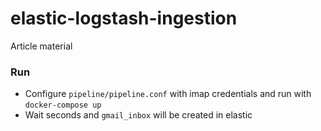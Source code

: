 # elastic-logstash-ingestion
Article material

### Run
- Configure `pipeline/pipeline.conf` with imap credentials and run with `docker-compose up`
- Wait seconds and `gmail_inbox` will be created in elastic
